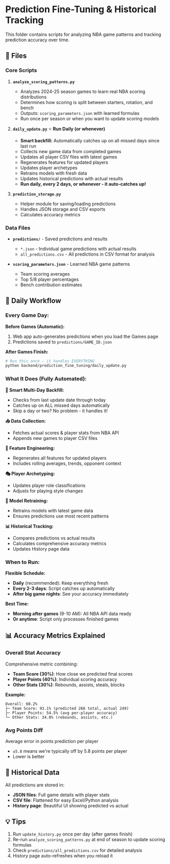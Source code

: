 # Prediction Fine-Tuning & Historical Tracking

This folder contains scripts for analyzing NBA game patterns and tracking prediction accuracy over time.

## 📁 Files

### Core Scripts

1. **`analyze_scoring_patterns.py`**
   - Analyzes 2024-25 season games to learn real NBA scoring distributions
   - Determines how scoring is split between starters, rotation, and bench
   - Outputs: `scoring_parameters.json` with learned formulas
   - Run once per season or when you want to update scoring models

2. **`daily_update.py`** ⭐ **Run Daily (or whenever)**
   - **Smart backfill:** Automatically catches up on all missed days since last run
   - Collects new game data from completed games
   - Updates all player CSV files with latest games
   - Regenerates features for updated players
   - Updates player archetypes
   - Retrains models with fresh data
   - Updates historical predictions with actual results
   - **Run daily, every 2 days, or whenever - it auto-catches up!**

3. **`prediction_storage.py`**
   - Helper module for saving/loading predictions
   - Handles JSON storage and CSV exports
   - Calculates accuracy metrics

### Data Files

- **`predictions/`** - Saved predictions and results
  - `*.json` - Individual game predictions with actual results
  - `all_predictions.csv` - All predictions in CSV format for analysis
  
- **`scoring_parameters.json`** - Learned NBA game patterns
  - Team scoring averages
  - Top 5/8 player percentages
  - Bench contribution estimates

## 🔄 Daily Workflow

### Every Game Day:

**Before Games (Automatic):**
1. Web app auto-generates predictions when you load the Games page
2. Predictions saved to `predictions/GAME_ID.json`

**After Games Finish:**
```bash
# Run this once - it handles EVERYTHING
python backend/prediction_fine_tuning/daily_update.py
```

### What It Does (Fully Automated):

**🎯 Smart Multi-Day Backfill:**
- Checks from last update date through today
- Catches up on ALL missed days automatically
- Skip a day or two? No problem - it handles it!

**📥 Data Collection:**
- Fetches actual scores & player stats from NBA API
- Appends new games to player CSV files

**🔧 Feature Engineering:**
- Regenerates all features for updated players
- Includes rolling averages, trends, opponent context

**🎭 Player Archetyping:**
- Updates player role classifications
- Adjusts for playing style changes

**🤖 Model Retraining:**
- Retrains models with latest game data
- Ensures predictions use most recent patterns

**📊 Historical Tracking:**
- Compares predictions vs actual results
- Calculates comprehensive accuracy metrics
- Updates History page data

### When to Run:

**Flexible Schedule:**
- **Daily** (recommended): Keep everything fresh
- **Every 2-3 days**: Script catches up automatically
- **After big game nights**: See your accuracy immediately

**Best Time:**
- **Morning after games** (9-10 AM): All NBA API data ready
- **Or anytime**: Script only processes finished games

## 📊 Accuracy Metrics Explained

### Overall Stat Accuracy
Comprehensive metric combining:
- **Team Score (30%)**: How close we predicted final scores
- **Player Points (40%)**: Individual scoring accuracy
- **Other Stats (30%)**: Rebounds, assists, steals, blocks

**Example:**
```
Overall: 60.2%
├─ Team Score: 93.1% (predicted 266 total, actual 249)
├─ Player Points: 54.5% (avg per-player accuracy)
└─ Other Stats: 34.8% (rebounds, assists, etc.)
```

### Avg Points Diff
Average error in points prediction per player
- `±5.8` means we're typically off by 5.8 points per player
- Lower is better

## 🎯 Historical Data

All predictions are stored in:
- **JSON files**: Full game details with player stats
- **CSV file**: Flattened for easy Excel/Python analysis
- **History page**: Beautiful UI showing predicted vs actual

## 💡 Tips

1. Run `update_history.py` once per day (after games finish)
2. Re-run `analyze_scoring_patterns.py` at end of season to update scoring formulas
3. Check `predictions/all_predictions.csv` for detailed analysis
4. History page auto-refreshes when you reload it

